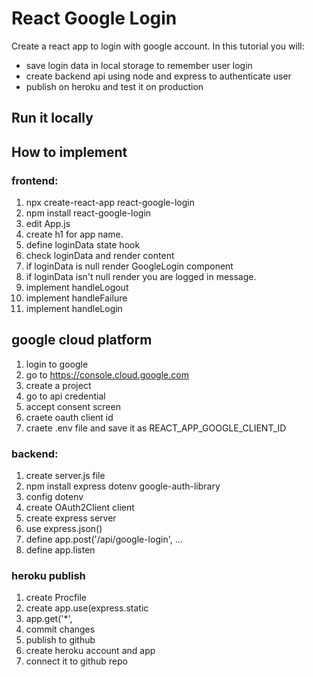 # React Google Login
Create a react app to login with google account. 
In this tutorial you will:
 - save login data in local storage to remember user login
 - create backend api using node and express to authenticate user
 - publish on heroku and test it on production

## Run it locally


## How to implement

### frontend:
1. npx create-react-app react-google-login
2. npm install react-google-login
3. edit App.js
4. create h1 for app name. 
6. define loginData state hook
7. check loginData and render content
8. if loginData is null render GoogleLogin component
9. if loginData isn't null render you are logged in message. 
10. implement handleLogout
11. implement handleFailure
12. implement handleLogin

## google cloud platform
1. login to google
2. go to https://console.cloud.google.com
3. create a project
4. go to api credential 
5. accept consent screen
6. craete oauth client id
7. craete .env file and save it as REACT_APP_GOOGLE_CLIENT_ID

### backend:
1. create server.js file
2. npm install express dotenv google-auth-library
3. config dotenv
4. create OAuth2Client client 
5. create express server
6. use express.json()
7. define app.post('/api/google-login', ...
8. define app.listen

### heroku publish
1. create Procfile
2. create 
  app.use(express.static
3. app.get('*', 
4. commit changes
5. publish to github
6. create heroku account and app
7. connect it to github repo 